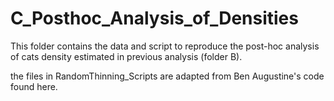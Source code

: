 # C_Posthoc_Analysis_of_Densities

This folder contains the data and script to reproduce the post-hoc analysis of cats density estimated in previous analysis (folder B).


the files in RandomThinning_Scripts are adapted from Ben Augustine's code found here.
